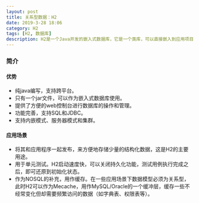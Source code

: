 ```yaml
---
layout: post
title: 关系型数据：H2
date: 2019-3-28 18:06
category: H2
tags: [H2, 数据库]
description: H2是一个Java开发的嵌入式数据库，它是一个类库，可以直接嵌入到应用项目中。
---
```




### 简介

#### 优势

- 纯java编写，支持跨平台。
- 只有一个jar文件，可以作为嵌入式数据库使用。
- 提供了方便的web控制台进行数据库的操作和管理。
- 功能完善，支持SQL和JDBC。
- 支持内嵌模式、服务器模式和集群。

#### 应用场景

- 将其和应用程序一起发布，来方便地存储少量的结构化数据，这是H2的主要用途。
- 用于单元测试。H2启动速度快，可以关闭持久化功能，测试用例执行完成之后，即可还原到初始化状态。
- 作为NOSQL的补充，用作缓存。在一些应用场景下数据模型必须为关系型，此时H2可以作为Mecache，用作MySQL/Oracle的一个缓冲层，缓存一些不经常变化但却需要频繁访问的数据（如字典表、权限表等）。